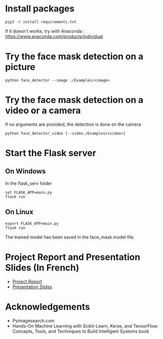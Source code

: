 # Install packages
```
pip3 -r install requirements.txt
```
If it doesn't works, try with Anaconda : https://www.anaconda.com/products/individual
# Try the face mask detection on a picture
```
python face_detector --image ./Examples/<image>
```

# Try the face mask detection on a video or a camera
If no arguments are provided, the detection is done on the camera
```
python face_detector_video [--video./Examples/<video>] 
```

# Start the Flask server
## On Windows
In the flask_serv folder
```
set FLASK_APP=main.py
flask run
```
## On Linux
```
export FLASK_APP=main.py
flask run
```
The trained model has been saved in the face_mask.model file.

# Project Report and Presentation Slides (In French)
* [Project Report](https://github.com/aurelien-peden/Face-mask-detector/blob/master/Rapport%20projet%20IA%20masque%20Aur%C3%A9lien%20Peden.pdf)
* [Presentation Slides](https://github.com/aurelien-peden/Face-mask-detector/blob/master/AI%20Port%20du%20masque%20slides.pptx)

# Acknowledgements
* Pyimagesearch.com
* Hands-On Machine Learning with Scikit-Learn, Keras, and TensorFlow: Concepts, Tools, and Techniques to Build Intelligent Systems book
